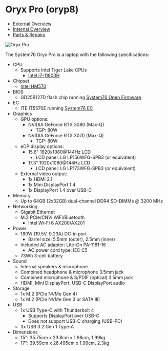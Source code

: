 # Oryx Pro (oryp8)

- [External Overview](./external-overview.md)
- [Internal Overview](./internal-overview.md)
- [Parts & Repairs](./repairs.md)

![Oryx Pro](./img/oryp8.webp)

The System76 Oryx Pro is a laptop with the following specifications:

- CPU
    - Supports Intel Tiger Lake CPUs
        - [Intel i7-11800H](https://ark.intel.com/content/www/us/en/ark/products/213803/intel-core-i7-11800h-processor-24m-cache-up-to-4-60-ghz.html)
- Chipset
    - [Intel HM570](https://ark.intel.com/content/www/us/en/ark/products/213683/intel-hm570-chipset.html)
- BIOS
    - GD25B127D flash chip running [System76 Open Firmware](https://github.com/system76/firmware-open)
- EC
    - ITE IT5570E running [System76 EC](https://github.com/system76/ec)
- Graphics
    - GPU options:
        - NVIDIA GeForce RTX 3080 (Max-Q)
            - TGP: 80W
        - NVIDIA GeForce RTX 3070 (Max-Q)
            - TGP: 80W
    - eDP display options:
        - 15.6" 1920x1080@144Hz LCD
            - LCD panel: LG LP156WFG-SPB3 (or equivalent)
        - 17.3" 1920x1080@144Hz LCD
            - LCD panel: LG LP173WFG-SPB3 (or equivalent)
    - External video output:
        - 1x HDMI 2.1
        - 1x Mini DisplayPort 1.4
        - 1x DisplayPort 1.4 over USB-C
- Memory
    - Up to 64GB (2x32GB) dual-channel DDR4 SO-DIMMs @ 3200 MHz
- Networking
    - Gigabit Ethernet
    - M.2 PCIe/CNVi WiFi/Bluetooth
        - Intel Wi-Fi 6 AX200/AX201
- Power
    - 180W (19.5V, 9.23A) DC-in port
        - Barrel size: 5.5mm (outer), 2.5mm (inner)
    - Included AC adapter: Lite-On PA-1181-16
        - AC power cord type: IEC C5
    - 73Wh 3-cell battery
- Sound
    - Internal speakers & microphone
    - Combined headphone & microphone 3.5mm jack
    - Combined microphone & S/PDIF (optical) 3.5mm jack
    - HDMI, Mini DisplayPort, USB-C DisplayPort audio
- Storage
    - 1x M.2 (PCIe NVMe Gen 4)
    - 1x M.2 (PCIe NVMe Gen 3 or SATA III)
- USB
    - 1x USB Type-C with Thunderbolt 4
        - Supports DisplayPort over USB-C
        - Does not support USB-C charging (USB-PD)
    - 3x USB 3.2 Gen 1 Type-A
- Dimensions
    - 15": 35.75cm x 23.8cm x 1.98cm, 1.99kg
    - 17": 39.59cm x 26.495cm x 1.99cm, 2.3kg
